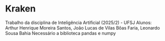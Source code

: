 # Kraken
Trabalho da disciplina de Inteligência Artificial (2025/2) - UFSJ
Alunos: Arthur Henrique Moreira Santos, João Lucas de Vilas Bôas Faria, Leonardo Sousa Bahia
Necessário a biblioteca pandas e numpy
